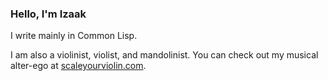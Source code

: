 ### Hello, I'm Izaak

I write mainly in Common Lisp.

I am also a violinist, violist, and mandolinist. 
You can check out my musical alter-ego at [scaleyourviolin.com](http://scaleyourviolin.com).
